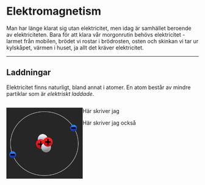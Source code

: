 # Elektromagnetism 

Man har länge klarat sig utan elektricitet, men idag är samhället beroende av elektriciteten. Bara för att klara vår morgonrutin behövs elektricitet - larmet från mobilen, brödet vi rostar i brödrosten, osten och skinkan vi tar ur kylskåpet, värmen i huset, ja allt det kräver elektricitet. 

_____________________________________________

## Laddningar

Elektricitet finns naturligt, bland annat i atomer. En atom består av mindre partiklar som är *elektriskt laddade*. 

```{image} fysik-9/img-9/Atomen.png
```

<img src="img-9/Atomen.png" alt="En atom med protoner (röda), neutroner (vita) och elektroner (blåa)" align="left" width="200" /> 
Här skriver jag

Här skriver jag också
